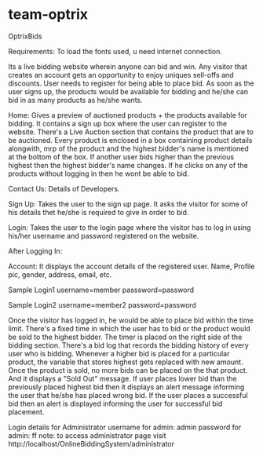 # team-optrix

OptrixBids


Requirements:
To load the fonts used, u need internet connection.


Its a live bidding website wherein anyone can bid and win. Any visitor that creates an account gets an opportunity to enjoy uniques sell-offs and discounts.
User needs to register for being able to place bid. As soon as the user signs up, the products would be available for bidding and he/she can bid in as many products as he/she wants.

Home:
Gives a preview of auctioned products + the products available for bidding. It contains a sign up box where the user can register to the website. There's a Live Auction section that contains the product that are to be auctioned. Every product is enclosed in a box containing product details alongwith, mrp of the product and the highest bidder's name is mentioned at the bottom of the box. If another user bids higher than the previous highest then the highest bidder's name changes.
If he clicks on any of the products without logging in then he wont be able to bid.

Contact Us:
Details of Developers.

Sign Up:
Takes the user to the sign up page. It asks the visitor for some of his details thet he/she is required to give in order to bid.

Login:
Takes the user to the login page where the visitor has to log in using his/her username and password registered on the website.

After Logging In:

Account:
It displays the account details of the registered user. Name, Profile pic, gender, address, email, etc.

Sample Login1
username=member
passsword=password

Sample Login2
username=member2
password=password


Once the visitor has logged in, he would be able to place bid within the time limit.
There's a fixed time in which the user has to bid or the product would be sold to the highest bidder.
The timer is placed on the right side of the bidding section.
There's a bid log that records the bidding history of every user who is bidding.
Whenever a higher bid is placed for a particular product, the variable that stores highest gets replaced with new amount.
Once the product is sold, no more bids can be placed on the that product. And it displays a "Sold Out" message. If user places lower bid than the previously placed highest bid then it displays an alert message informing the user that he/she has placed wrong bid. If the user places a successful bid then an alert is displayed informing the user for successful bid placement.


Login details for Administrator
username for admin: admin
password for admin: ff
note: to access administrator page visit http://localhost/OnlineBiddingSystem/administrator

